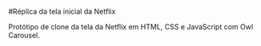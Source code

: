 #Réplica da tela inicial da Netflix

Protótipo de clone da tela da Netflix em HTML, CSS e JavaScript com Owl Carousel.